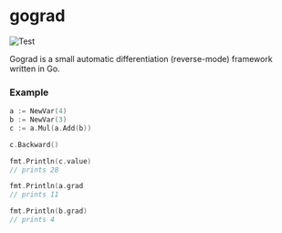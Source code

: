 # gograd

![Test](https://github.com/lucaionescu/gograd/workflows/Test/badge.svg)

Gograd is a small automatic differentiation (reverse-mode) framework written in Go.

### Example
```go
a := NewVar(4)
b := NewVar(3)
c := a.Mul(a.Add(b))

c.Backward()

fmt.Println(c.value)
// prints 28

fmt.Println(a.grad
// prints 11

fmt.Println(b.grad)
// prints 4
```
